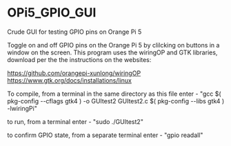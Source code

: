 # OPi5_GPIO_GUI
Crude GUI for testing GPIO pins on Orange Pi 5

Toggle on and off GPIO pins on the Orange Pi 5 by clilcking on buttons
in a window on the screen.
This program uses the wiringOP and GTK libraries, download per the
the instructions on the websites:

https://github.com/orangepi-xunlong/wiringOP
https://www.gtk.org/docs/installations/linux

To compile, from a terminal in the same directory as this file enter -
"gcc $( pkg-config --cflags gtk4 ) -o GUItest2 GUItest2.c $( pkg-config --libs gtk4 ) -lwiringPi"

to run, from a terminal enter -
"sudo ./GUItest2"

to confirm GPIO state, from a separate terminal enter -
"gpio readall"
